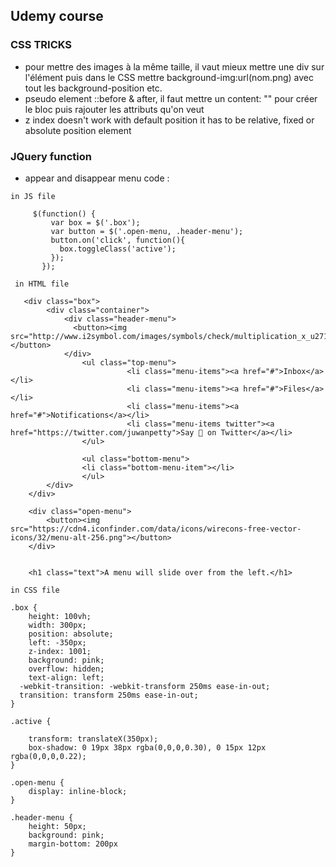 ## Udemy course 

### CSS TRICKS 

- pour mettre des images à la même taille, il vaut mieux mettre une div sur l'élément puis dans le CSS mettre background-img:url(nom.png) avec tout les background-position etc. 
- pseudo element ::before & after, il faut mettre un content: "" pour créer le bloc puis rajouter les attributs qu'on veut 
- z index doesn't work with default position it has to be relative, fixed or absolute position element

### JQuery function 

- appear and disappear menu code : 
````
in JS file 

     $(function() {
         var box = $('.box');
         var button = $('.open-menu, .header-menu');
         button.on('click', function(){
           box.toggleClass('active');
         });
       });
       
 in HTML file 
 
   <div class="box">
        <div class="container">
            <div class="header-menu">
              <button><img src="http://www.i2symbol.com/images/symbols/check/multiplication_x_u2715_icon_256x256.png"></button>
            </div>
                <ul class="top-menu">
                          <li class="menu-items"><a href="#">Inbox</a></li>
                          <li class="menu-items"><a href="#">Files</a></li>
                          <li class="menu-items"><a href="#">Notifications</a></li>
                          <li class="menu-items twitter"><a href="https://twitter.com/juwanpetty">Say 👋 on Twitter</a></li>
                </ul>
            
                <ul class="bottom-menu">
                <li class="bottom-menu-item"></li>
                </ul>
        </div>
    </div>

    <div class="open-menu">
        <button><img src="https://cdn4.iconfinder.com/data/icons/wirecons-free-vector-icons/32/menu-alt-256.png"></button>
    </div>
    
  
    <h1 class="text">A menu will slide over from the left.</h1> 
    
in CSS file 

.box {
    height: 100vh;
    width: 300px;
    position: absolute;
    left: -350px;
    z-index: 1001;
    background: pink;
    overflow: hidden;
    text-align: left;
  -webkit-transition: -webkit-transform 250ms ease-in-out;
  transition: transform 250ms ease-in-out;
}
    
.active {

    transform: translateX(350px);
    box-shadow: 0 19px 38px rgba(0,0,0,0.30), 0 15px 12px rgba(0,0,0,0.22);
} 

.open-menu {
    display: inline-block;
}

.header-menu {
    height: 50px;
    background: pink;
	margin-bottom: 200px
}

````


